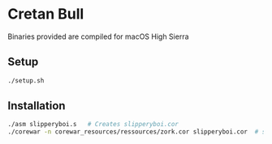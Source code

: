 # Cretan Bull

Binaries provided are compiled for macOS High Sierra

## Setup

```bash
./setup.sh
```

## Installation

```bash
./asm slipperyboi.s   # Creates slipperyboi.cor
./corewar -n corewar_resources/ressources/zork.cor slipperyboi.cor	# space plays thing.  q, w, e, r change number of cycles per second
```
